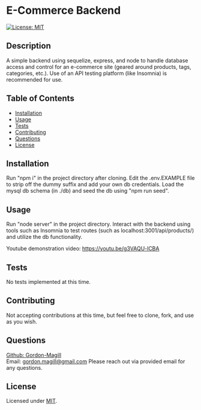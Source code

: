 # E-Commerce Backend
[![License: MIT](https://img.shields.io/badge/License-MIT-yellow.svg)](https://opensource.org/licenses/MIT)
## Description

A simple backend using sequelize, express, and node to handle database access and control for an e-commerce site (geared around products, tags, categories, etc.). Use of an API testing platform (like Insomnia) is recommended for use.

## Table of Contents

- [Installation](#installation)
- [Usage](#usage)
- [Tests](#tests)
- [Contributing](#contributing)
- [Questions](#questions)
- [License](#license)

## Installation

Run "npm i" in the project directory after cloning. Edit the .env.EXAMPLE file to strip off the dummy suffix and add your own db credentials. Load the mysql db schema (in ./db) and seed the db using "npm run seed".

## Usage

Run "node server" in the project directory. Interact with the backend using tools such as Insomnia to test routes (such as localhost:3001/api/products/) and utilize the db functionality.

Youtube demonstration video: https://youtu.be/g3VAQU-lCBA

## Tests

No tests implemented at this time.

## Contributing

Not accepting contributions at this time, but feel free to clone, fork, and use as you wish.

## Questions

[Github: Gordon-Magill](https://github.com/Gordon-Magill)<br>
Email: gordon.magill@gmail.com
Please reach out via provided email for any questions.

## License

Licensed under [MIT](https://opensource.org/licenses/MIT).